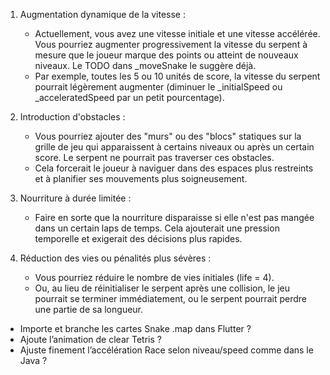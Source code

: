  1. Augmentation dynamique de la vitesse :
       * Actuellement, vous avez une vitesse initiale et une vitesse accélérée. Vous pourriez augmenter progressivement la vitesse du serpent à mesure que le
         joueur marque des points ou atteint de nouveaux niveaux. Le TODO dans _moveSnake le suggère déjà.
       * Par exemple, toutes les 5 ou 10 unités de score, la vitesse du serpent pourrait légèrement augmenter (diminuer le _initialSpeed ou _acceleratedSpeed par
         un petit pourcentage).


   2. Introduction d'obstacles :
       * Vous pourriez ajouter des "murs" ou des "blocs" statiques sur la grille de jeu qui apparaissent à certains niveaux ou après un certain score. Le serpent
         ne pourrait pas traverser ces obstacles.
       * Cela forcerait le joueur à naviguer dans des espaces plus restreints et à planifier ses mouvements plus soigneusement.


   3. Nourriture à durée limitée :
       * Faire en sorte que la nourriture disparaisse si elle n'est pas mangée dans un certain laps de temps. Cela ajouterait une pression temporelle et exigerait
         des décisions plus rapides.


   4. Réduction des vies ou pénalités plus sévères :
       * Vous pourriez réduire le nombre de vies initiales (life = 4).
       * Ou, au lieu de réinitialiser le serpent après une collision, le jeu pourrait se terminer immédiatement, ou le serpent pourrait perdre une partie de sa
         longueur.

  - Importe et branche les cartes Snake .map dans Flutter ?
  - Ajoute l’animation de clear Tetris ?
  - Ajuste finement l’accélération Race selon niveau/speed comme dans le Java ?